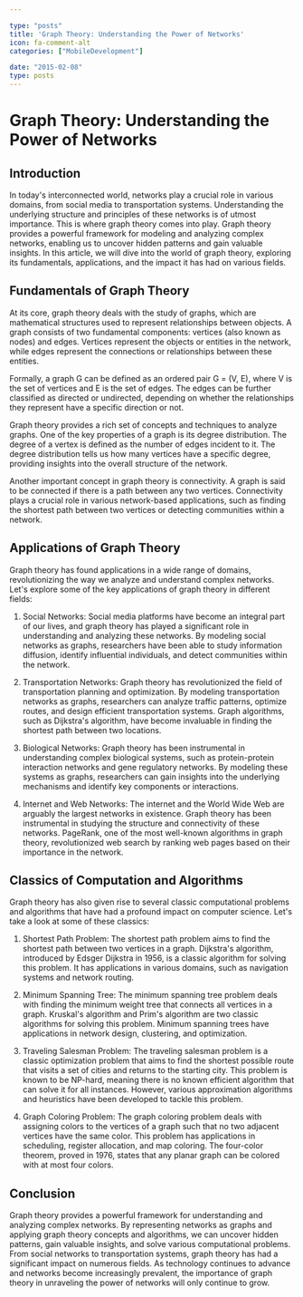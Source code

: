 ```yaml
---

type: "posts"
title: 'Graph Theory: Understanding the Power of Networks'
icon: fa-comment-alt
categories: ["MobileDevelopment"]

date: "2015-02-08"
type: posts
---
```





# Graph Theory: Understanding the Power of Networks

## Introduction

In today's interconnected world, networks play a crucial role in various domains, from social media to transportation systems. Understanding the underlying structure and principles of these networks is of utmost importance. This is where graph theory comes into play. Graph theory provides a powerful framework for modeling and analyzing complex networks, enabling us to uncover hidden patterns and gain valuable insights. In this article, we will dive into the world of graph theory, exploring its fundamentals, applications, and the impact it has had on various fields.

## Fundamentals of Graph Theory

At its core, graph theory deals with the study of graphs, which are mathematical structures used to represent relationships between objects. A graph consists of two fundamental components: vertices (also known as nodes) and edges. Vertices represent the objects or entities in the network, while edges represent the connections or relationships between these entities.

Formally, a graph G can be defined as an ordered pair G = (V, E), where V is the set of vertices and E is the set of edges. The edges can be further classified as directed or undirected, depending on whether the relationships they represent have a specific direction or not.

Graph theory provides a rich set of concepts and techniques to analyze graphs. One of the key properties of a graph is its degree distribution. The degree of a vertex is defined as the number of edges incident to it. The degree distribution tells us how many vertices have a specific degree, providing insights into the overall structure of the network.

Another important concept in graph theory is connectivity. A graph is said to be connected if there is a path between any two vertices. Connectivity plays a crucial role in various network-based applications, such as finding the shortest path between two vertices or detecting communities within a network.

## Applications of Graph Theory

Graph theory has found applications in a wide range of domains, revolutionizing the way we analyze and understand complex networks. Let's explore some of the key applications of graph theory in different fields:

1. Social Networks: Social media platforms have become an integral part of our lives, and graph theory has played a significant role in understanding and analyzing these networks. By modeling social networks as graphs, researchers have been able to study information diffusion, identify influential individuals, and detect communities within the network.

2. Transportation Networks: Graph theory has revolutionized the field of transportation planning and optimization. By modeling transportation networks as graphs, researchers can analyze traffic patterns, optimize routes, and design efficient transportation systems. Graph algorithms, such as Dijkstra's algorithm, have become invaluable in finding the shortest path between two locations.

3. Biological Networks: Graph theory has been instrumental in understanding complex biological systems, such as protein-protein interaction networks and gene regulatory networks. By modeling these systems as graphs, researchers can gain insights into the underlying mechanisms and identify key components or interactions.

4. Internet and Web Networks: The internet and the World Wide Web are arguably the largest networks in existence. Graph theory has been instrumental in studying the structure and connectivity of these networks. PageRank, one of the most well-known algorithms in graph theory, revolutionized web search by ranking web pages based on their importance in the network.

## Classics of Computation and Algorithms

Graph theory has also given rise to several classic computational problems and algorithms that have had a profound impact on computer science. Let's take a look at some of these classics:

1. Shortest Path Problem: The shortest path problem aims to find the shortest path between two vertices in a graph. Dijkstra's algorithm, introduced by Edsger Dijkstra in 1956, is a classic algorithm for solving this problem. It has applications in various domains, such as navigation systems and network routing.

2. Minimum Spanning Tree: The minimum spanning tree problem deals with finding the minimum weight tree that connects all vertices in a graph. Kruskal's algorithm and Prim's algorithm are two classic algorithms for solving this problem. Minimum spanning trees have applications in network design, clustering, and optimization.

3. Traveling Salesman Problem: The traveling salesman problem is a classic optimization problem that aims to find the shortest possible route that visits a set of cities and returns to the starting city. This problem is known to be NP-hard, meaning there is no known efficient algorithm that can solve it for all instances. However, various approximation algorithms and heuristics have been developed to tackle this problem.

4. Graph Coloring Problem: The graph coloring problem deals with assigning colors to the vertices of a graph such that no two adjacent vertices have the same color. This problem has applications in scheduling, register allocation, and map coloring. The four-color theorem, proved in 1976, states that any planar graph can be colored with at most four colors.

## Conclusion

Graph theory provides a powerful framework for understanding and analyzing complex networks. By representing networks as graphs and applying graph theory concepts and algorithms, we can uncover hidden patterns, gain valuable insights, and solve various computational problems. From social networks to transportation systems, graph theory has had a significant impact on numerous fields. As technology continues to advance and networks become increasingly prevalent, the importance of graph theory in unraveling the power of networks will only continue to grow.